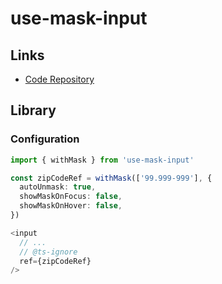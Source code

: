 # use-mask-input

## Links

- [Code Repository](https://github.com/eduardoborges/use-mask-input)

## Library

### Configuration

```ts
import { withMask } from 'use-mask-input'

const zipCodeRef = withMask(['99.999-999'], {
  autoUnmask: true,
  showMaskOnFocus: false,
  showMaskOnHover: false,
})

<input
  // ...
  // @ts-ignore
  ref={zipCodeRef}
/>
```
